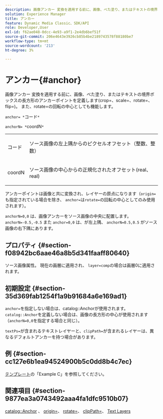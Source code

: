 ```yaml
---
description: 画像アンカー 変換を適用する前に、画像、べた塗り、またはテキストの境界ボックスの長方形のアンカーポイントを定義します(crop=、scale=、rotate=、flip=)。 また、rotate=の回転の中心としても機能します。
solution: Experience Manager
title: アンカー
feature: Dynamic Media Classic、SDK/API
role: Developer,User
exl-id: f62ae048-0dcc-4e93-a9f1-2e4db6bef51f
source-git-commit: 206e4643e3926cb85b4be2189743578f88180be7
workflow-type: tm+mt
source-wordcount: '213'
ht-degree: 3%

---
```


# アンカー{#anchor}

画像アンカー 変換を適用する前に、画像、べた塗り、またはテキストの境界ボックスの長方形のアンカーポイントを定義します(crop=、scale=、rotate=、flip=)。 また、rotate=の回転の中心としても機能します。

`anchor= *`コード`*`

`anchorN= *`coordN`*`

<table id="simpletable_3ED1CD0BF473439FA1132FC84B4452A8"> 
 <tr class="strow"> 
  <td class="stentry"> <p><span class="codeph"> <span class="varname"> コード</span> </span> </p> </td> 
  <td class="stentry"> <p>ソース画像の左上隅からのピクセルオフセット（整数、整数） </p></td> 
 </tr> 
 <tr class="strow"> 
  <td class="stentry"> <p><span class="codeph"> <span class="varname"> coordN</span> </span> </p> </td> 
  <td class="stentry"> <p>ソース画像の中心からの正規化されたオフセット(real、real) </p></td> 
 </tr> 
</table>

アンカーポイントは画像と共に変換され、レイヤーの原点になります（`origin=`も指定されている場合を除き、 `anchor=`は`rotate=`の回転の中心としてのみ使用されます）。

`anchorN=0,0` は、画像アンカーをソース画像の中央に配置します。`anchorN=-0.5,-0.5` また `anchor=0,0` は、が左上隅、 `anchorN=0.5,0.5` がソース画像の右下隅にあります。

## プロパティ {#section-f08942bc6aae46a8b5d341faaff80640}

ソース画像属性。 現在の画層に適用され、 `layer=comp`の場合は画層0に適用されます。

## 初期設定 {#section-35d369fab1254f1a9b91684a6e169ad1}

`anchor=`を指定しない場合は、catalog::Anchorが使用されます。 `catalog::Anchor`を定義しない場合は、画像の長方形の中心が使用されます（`anchorN=0,0`を指定する場合と同じ）。

`textPs=`が含まれるテキストレイヤーと、`clipPath=`が含まれるレイヤーは、異なるデフォルトアンカーを持つ場合があります。

## 例 {#section-cc127e6b1ea94524900b5c0dd8b4c7ec}

[テンプレート](../../../../../is-api/http-ref/image-serving-api-ref/c-http-protocol-reference/c-templates/c-templates.md#concept-3cd2d2adae0e41b2979b9640244d4d3e)の「Example C」を参照してください。

## 関連項目 {#section-9877ea3a0743492aaa4fa1dfc9510b07}

[catalog::Anchor](/help/aem-is-ir-api/is-api/image-catalog/image-serving-api-ref/c-image-catalog-reference/c-image-svg-data-reference/c-image-data-reference/r-anchor-cat.md) 、 [origin=](../../../../../is-api/http-ref/image-serving-api-ref/c-http-protocol-reference/c-command-reference/r-origin.md#reference-e11c7ac06e2240cc884c3fec98f05138)、 [rotate=](../../../../../is-api/http-ref/image-serving-api-ref/c-http-protocol-reference/c-command-reference/r-rotate.md#reference-12abb086635546ec9ec2e1a793dc1096)、 [clipPath=](../../../../../is-api/http-ref/image-serving-api-ref/c-http-protocol-reference/c-command-reference/r-clippath.md#reference-8139b1b52dc54749b51b109521ddf83d)、 [Text Layers](../../../../../is-api/http-ref/image-serving-api-ref/c-http-protocol-reference/c-text-formatting/r-text-layers.md#reference-47e78cfb18134db5ab09e17af14a6a8f)
